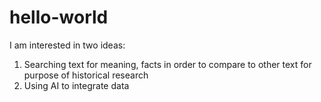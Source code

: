 # hello-world
I am interested in two ideas:
1. Searching text for meaning, facts in order to compare to other text for purpose of historical research
2. Using AI to integrate data

